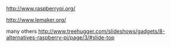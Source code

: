 <http://www.raspberrypi.org/>

<http://www.lemaker.org/>

many others
<http://www.treehugger.com/slideshows/gadgets/8-alternatives-raspberry-pi/page/3/#slide-top>
